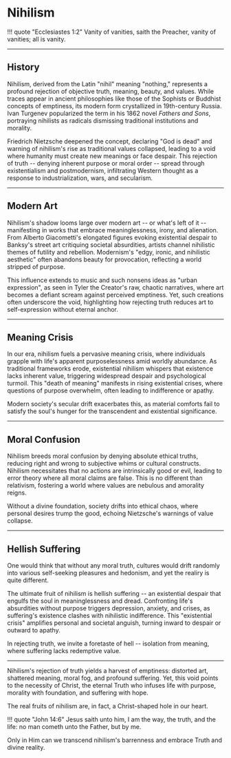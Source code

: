 <!--
Lord Jesus Christ,
Son of God,
Have merxy on me,
a sinner
-->
# Nihilism

!!! quote "Ecclesiastes 1:2"
    Vanity of vanities, saith the Preacher, vanity of vanities; all is vanity.




---

## History

Nihilism, derived from the Latin "nihil" meaning "nothing," represents a profound rejection of objective truth, meaning, beauty, and values. 
While traces appear in ancient philosophies like those of the Sophists or Buddhist concepts of emptiness, its modern form crystallized in 19th-century Russia. 
Ivan Turgenev popularized the term in his 1862 novel *Fathers and Sons*, portraying nihilists as radicals dismissing traditional institutions and morality.

Friedrich Nietzsche deepened the concept, declaring "God is dead" and warning of nihilism's rise as traditional values collapsed, leading to a void where humanity must create new meanings or face despair. 
This rejection of truth -- denying inherent purpose or moral order -- spread through existentialism and postmodernism, infiltrating Western thought as a response to industrialization, wars, and secularism.




---

## Modern Art

Nihilism's shadow looms large over modern art -- or what's left of it -- manifesting in works that embrace meaninglessness, irony, and alienation.
From Alberto Giacometti's elongated figures evoking existential despair to Banksy's street art critiquing societal absurdities, artists channel nihilistic themes of futility and rebellion. 
Modernism's "edgy, ironic, and nihilistic aesthetic" often abandons beauty for provocation, reflecting a world stripped of purpose.

This influence extends to music and such nonsens ideas as "urban expression", as seen in Tyler the Creator's raw, chaotic narratives, where art becomes a defiant scream against perceived emptiness. 
Yet, such creations often underscore the void, highlighting how rejecting truth reduces art to self-expression without eternal anchor.




---

## Meaning Crisis

In our era, nihilism fuels a pervasive meaning crisis, where individuals grapple with life's apparent purposelessness amid worldly abundance. 
As traditional frameworks erode, existential nihilism whispers that existence lacks inherent value, triggering widespread despair and psychological turmoil. 
This "death of meaning" manifests in rising existential crises, where questions of purpose overwhelm, often leading to indifference or apathy.

Modern society's secular drift exacerbates this, as material comforts fail to satisfy the soul's hunger for the transcendent and existential significance.




---

## Moral Confusion

Nihilism breeds moral confusion by denying absolute ethical truths, reducing right and wrong to subjective whims or cultural constructs. 
Nihilism necessitates that no actions are intrinsically good or evil, leading to error theory where all moral claims are false. 
This is no different than relativism, fostering a world where values are nebulous and amorality reigns.

Without a divine foundation, society drifts into ethical chaos, where personal desires trump the good, echoing Nietzsche's warnings of value collapse.





---

## Hellish Suffering

One would think that without any moral truth, cultures would drift randomly into various self-seeking pleasures and hedonism, and yet the realiry is quite different.

The ultimate fruit of nihilism is hellish suffering -- an existential despair that engulfs the soul in meaninglessness and dread. Confronting life's absurdities without purpose triggers depression, anxiety, and crises, as suffering's existence clashes with nihilistic indifference. This "existential crisis" amplifies personal and societal anguish, turning inward to despair or outward to apathy.

In rejecting truth, we invite a foretaste of hell -- isolation from meaning, where suffering lacks redemptive value.




---

Nihilism's rejection of truth yields a harvest of emptiness: distorted art, shattered meaning, moral fog, and profound suffering. Yet, this void points to the necessity of Christ, the eternal Truth who infuses life with purpose, morality with foundation, and suffering with hope.

The real fruits of nihilism are, in fact, a Christ-shaped hole in our heart.

!!! quote "John 14:6"
    Jesus saith unto him, I am the way, the truth, and the life: no man cometh unto the Father, but by me.

Only in Him can we transcend nihilism's barrenness and embrace Truth and divine reality.






